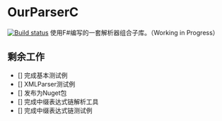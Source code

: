 ﻿# OurParserC
[![Build status](https://ci.appveyor.com/api/projects/status/drqi47uqeu09w99t?svg=true)](https://ci.appveyor.com/project/SmallLuma/ourparserc)
使用F#编写的一套解析器组合子库。（Working in Progress）

## 剩余工作
- [] 完成基本测试例
- [] XMLParser测试例
- [] 发布为Nuget包
- [] 完成中缀表达式链解析工具
- [] 完成中缀表达式链测试例
